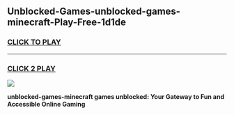 
## Unblocked-Games-unblocked-games-minecraft-Play-Free-1d1de
<h3>
<a href="https://premium76.site?title=unblocked-games-minecraft&ref=20M">CLICK TO PLAY</a></h3>
<hr>

<h3>
<a href="https://premium76.site?title=unblocked-games-minecraft&ref=20M">CLICK 2 PLAY</a>
  
</h3>

<a href="https://premium76.site?title=unblocked-games-minecraft&ref=19M"><img src="https://clearcache.store/games.png"></a>


**unblocked-games-minecraft games unblocked: Your Gateway to Fun and Accessible Online Gaming**
